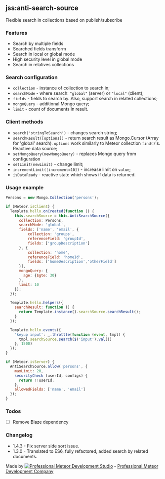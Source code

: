 ## jss:anti-search-source

Flexible search in collections based on publish/subscribe

### Features

* Search by multiple fields
* Searched fields transform
* Search in local or global mode
* High security level in global mode
* Search in relatives collections


### Search configuration

* `collection` - instance of collection to search in;
* `searchMode` - where search: `"global"` (server) or `"local"` (client);
* `fields` - fields to search by. Also, support search in related collections;
* `mongoQuery` - additional Mongo query;
* `limit` - count of documents in result.

### Client methods

* `search('stringToSearch')` - changes search string;
* `searchResult([options])` - return search result as Mongo.Cursor (Array for 'global' search). `options` work similarly to Meteor collection `find()`'s. Reactive data source;
* `setMongoQuery(newMongoQuery)` - replaces Mongo query from configuration
* `setLimit(newLimit)` - change limit;
* `incrementLimit([increment=10])` - increase limit on `value`;
* `isDataReady` - reactive state which shows if data is returned.

### Usage example

```js
Persons = new Mongo.Collection('persons');

if (Meteor.isClient) {
  Template.hello.onCreated(function () {
    this.searchSource = this.AntiSearchSource({
      collection: Persons,
      searchMode: 'global',
      fields: ['name', 'email', {
          collection: 'groups',
          referenceField: 'groupId',
          fields: ['groupDescription']
      }, {
          collection: 'home',
          referenceField: 'homeId',
          fields: ['homeDescription','otherField']
      }],
      mongoQuery: {
        age: {$gte: 30}
      },
      limit: 10
    });
  });

  Template.hello.helpers({
    searchResult: function () {
      return Template.instance().searchSource.searchResult();
    }
  });

  Template.hello.events({
    'keyup input': _.throttle(function (event, tmpl) {
      tmpl.searchSource.search($('input').val())
    }, 1500)
  });
}

if (Meteor.isServer) {
  AntiSearchSource.allow('persons', {
    maxLimit: 20,
    securityCheck (userId, configs) {
      return !!userId;
    },
    allowedFields: ['name', 'email']
  });
}
```

### Todos
- [ ] Remove Blaze dependency

### Changelog

* 1.4.3 - Fix server side sort issue.
* 1.3.0 - Translated to ES6, fully refactored, added search by related documents.


Made by [![Professional Meteor Development Studio](http://s30.postimg.org/jfno1g71p/jss_xs.png)](http://jssolutionsdev.com) - [Professional Meteor Development Company](http://jssolutionsdev.com)
